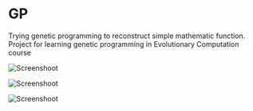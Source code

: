 # GP
Trying genetic programming to reconstruct simple mathematic function. Project for learning genetic programming in Evolutionary Computation course

![Screenshoot](https://raw.githubusercontent.com/fachrur/GP/master/tree.png)

![Screenshoot](https://raw.githubusercontent.com/fachrur/GP/master/tree2.png)

![Screenshoot](https://raw.githubusercontent.com/fachrur/GP/master/tree3.png)
